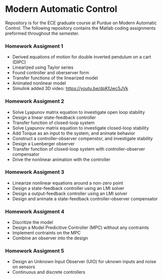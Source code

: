 # Modern Automatic Control
Repository is for the ECE graduate course at Purdue on Modern Automatic Control. 
The following repository contains the Matlab coding assignments preformed throughout the semester.
### **Homework Assigment 1** 
* Derived equations of motion for double inverted pendulum on a cart (DIPC)
* Linearized using Taylor series
* Found controller and oberserver form
* Transfer functions of the linearized model
* Animated nonlinear model 
* Simulink added 3D video: https://youtu.be/dpKfJwc5JVk

### **Homework Assigment 2**
* Solve Lyapunov matrix equation to investigate open loop stability
* Design a linear state-feedback controller
* Transfer function of closed-loop system
* Solve Lyapunov matrix equation to investigate closed-loop stability
* Add Torque as an input to the system, and animate behavior
* Construct a controller-observer compenstor, and investigate stability
* Design a Luenberger observer
* Transfer function of closed-loop system with controller-observer compensator
* Drive the nonlinear animation with the controller

### **Homework Assigment 3**
* Linearize nonlinear equations around a non-zero point
* Design a state-feedback controller using an LMI solver
* Design a output-feedback controller using an LMI solver
* Design and animate a state-feedback controller-observer compensator

### **Homework Assigment 4**
* Discritize the model
* Design a Model Predicitive Controller (MPC) without any contraints
* Implement contraints on the MPC
* Combine an observer into the design

### **Homework Assigment 5**
* Design an Unknown Input Observer (UIO) for uknown inputs and noise on sensors
* Continuous and discrete controllers

